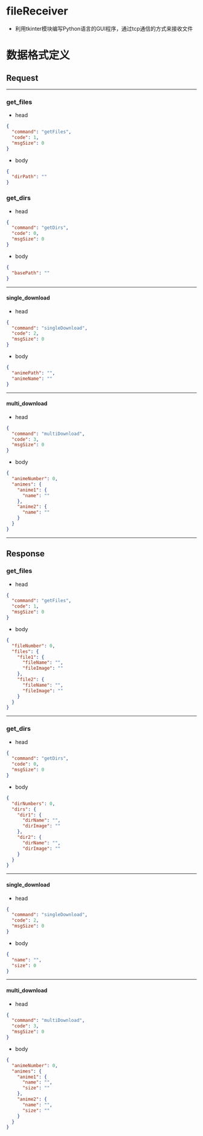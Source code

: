 # fileReceiver
- 利用tkinter模块编写Python语言的GUI程序，通过tcp通信的方式来接收文件

# 数据格式定义

## Request

****

### get_files

- head

```json
{
  "command": "getFiles",
  "code": 1,
  "msgSize": 0
}
```

- body

```json
{
  "dirPath": ""
}
```

### get_dirs

- head

```json
{
  "command": "getDirs",
  "code": 0,
  "msgSize": 0
}
```

- body

```json
{
  "basePath": ""
}
```

****

#### single_download

- head

```json
{
  "command": "singleDownload",
  "code": 2,
  "msgSize": 0
}
```

- body

```json
{
  "animePath": "",
  "animeName": ""
}
```

****

#### multi_download

- head

```json
{
  "command": "multiDownload",
  "code": 3,
  "msgSize": 0
}
```

- body

```json
{
  "animeNumber": 0,
  "animes": {
    "anime1": {
      "name": ""
    },
    "anime2": {
      "name": ""
    }
  }
}
```

****

## Response

### get_files

- head

```json
{
  "command": "getFiles",
  "code": 1,
  "msgSize": 0
}
```

- body

```json
{
  "fileNumber": 0,
  "files": {
    "file1": {
      "fileName": "",
      "fileImage": ""
    },
    "file2": {
      "fileName": "",
      "fileImage": ""
    }
  }
}
```

****

### get_dirs

- head

```json
{
  "command": "getDirs",
  "code": 0,
  "msgSize": 0
}
```

- body

```json
{
  "dirNumbers": 0,
  "dirs": {
    "dir1": {
      "dirName": "",
      "dirImage": ""
    },
    "dir2": {
      "dirName": "",
      "dirImage": ""
    }
  }
}

```

****

#### single_download

- head

```json
{
  "command": "singleDownload",
  "code": 2,
  "msgSize": 0
}
```

- body

```json
{
  "name": "",
  "size": 0
}
```

****

#### multi_download

- head

```json
{
  "command": "multiDownload",
  "code": 3,
  "msgSize": 0
}
```

- body

```json
{
  "animeNumber": 0,
  "animes": {
    "anime1": {
      "name": "",
      "size": ""
    },
    "anime2": {
      "name": "",
      "size": ""
    }
  }
}
```
